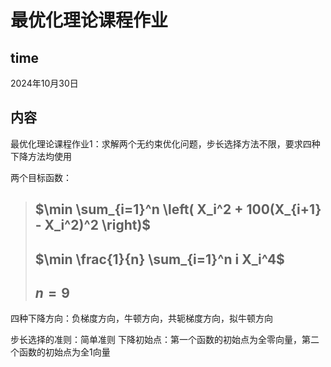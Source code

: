 # 最优化理论课程作业
## time
2024年10月30日
## 内容
最优化理论课程作业1：求解两个无约束优化问题，步长选择方法不限，要求四种下降方法均使用

两个目标函数：
> $\min \sum_{i=1}^n \left( X_i^2 + 100(X_{i+1} - X_i^2)^2 \right)$
> -
> $\min \frac{1}{n} \sum_{i=1}^n i X_i^4$
> -
> $n=9$
> -
四种下降方向：负梯度方向，牛顿方向，共轭梯度方向，拟牛顿方向

步长选择的准则：简单准则
下降初始点：第一个函数的初始点为全零向量，第二个函数的初始点为全1向量
